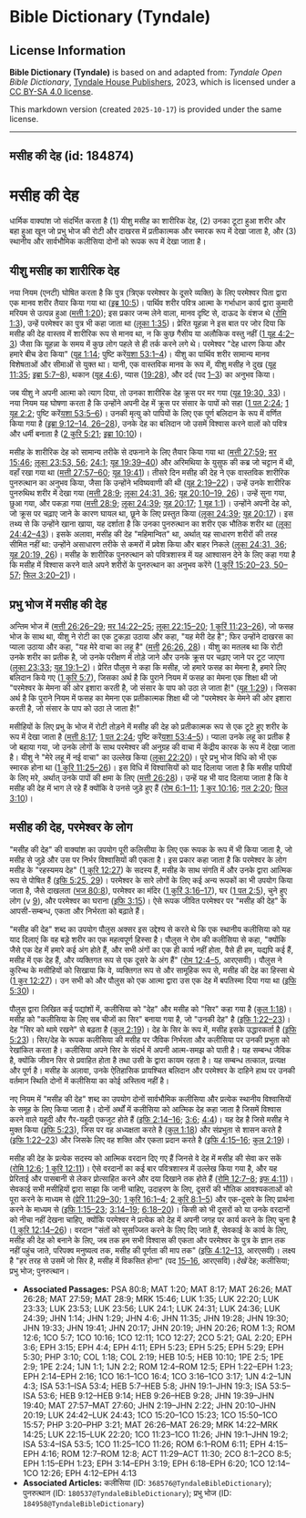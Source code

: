 # Bible Dictionary (Tyndale)

## License Information

**Bible Dictionary (Tyndale)** is based on and adapted from: _Tyndale Open Bible Dictionary_, [Tyndale House Publishers](https://tyndaleopenresources.com/), 2023, which is licensed under a [CC BY-SA 4.0 license](https://creativecommons.org/licenses/by-sa/4.0/legalcode.en).

This markdown version (created `2025-10-17`) is provided under the same license.



--------------------------------

## मसीह की देह (id: 184874)

मसीह की देह
===========

धार्मिक वाक्यांश जो संदर्भित करता है (1\) यीशु मसीह का शारीरिक देह, (2\) उनका टूटा हुआ शरीर और बहा हुआ खून जो प्रभु भोज की रोटी और दाखरस में प्रतीकात्मक और स्मारक रूप में देखा जाता है, और (3\) स्थानीय और सार्वभौमिक कलीसिया दोनों को रूपक रूप में देखा जाता है।

यीशु मसीह का शारीरिक देह
------------------------

नया नियम (एनटी) घोषित करता है कि पुत्र (त्रिएक परमेश्वर के दूसरे व्यक्ति) के लिए परमेश्वर पिता द्वारा एक मानव शरीर तैयार किया गया था ([इब्र 10:5](https://ref.ly/Heb10:5))। पार्थिव शरीर पवित्र आत्मा के गर्भाधान कार्य द्वारा कुमारी मरियम से उत्पन्न हुआ ([मत्ती 1:20](https://ref.ly/Matt1:20)); इस प्रकार जन्म लेने वाला, मानव दृष्टि से, दाऊद के वंशज थे ([रोमि 1:3](https://ref.ly/Rom1:3)), उन्हें परमेश्वर का पुत्र भी कहा जाता था ([लूका 1:35](https://ref.ly/Luke1:35))। प्रेरित यूहन्ना ने इस बात पर जोर दिया कि मसीह की देह वास्तव में शारीरिक रूप से मानव था, न कि कुछ गैसीय या अलौकिक वस्तु नहीं ([1 यूह 4:2–3](https://ref.ly/1John4:2-1John4:3)) जैसा कि यूहन्ना के समय में कुछ लोग पहले से ही तर्क करने लगे थे। परमेश्वर "देह धारण किया और हमारे बीच डेरा किया" ([यूह 1:14](https://ref.ly/John1:14); पुष्टि करें[यशा 53:1–4](https://ref.ly/Isa53:1-Isa53:4))। यीशु का पार्थिव शरीर सामान्य मानव विशेषताओं और सीमाओं से युक्त था। यानी, एक वास्तविक मानव के रूप में, यीशु मसीह ने दुख ([यूह 11:35](https://ref.ly/John11:35); [इब्रा 5:7–8](https://ref.ly/Heb5:7-Heb5:8)), थकान ([यूह 4:6](https://ref.ly/John4:6)), प्यास ([19:28](https://ref.ly/John19:28)), और दर्द (पद [1–3](https://ref.ly/John19:1-John19:3)) का अनुभव किया।

जब यीशु ने अपनी आत्मा को त्याग दिया, तो उनका शारीरिक देह क्रूस पर मर गया ([यूह 19:30, 33](https://ref.ly/John19:30))। नया नियम यह घोषणा करता है कि उन्होंने अपनी देह में क्रूस पर संसार के पापों को सहा ([1 पत 2:24](https://ref.ly/1Pet2:24); [1 यूह 2:2](https://ref.ly/1John2:2); पुष्टि करें[यशा 53:5–6](https://ref.ly/Isa53:5-Isa53:6))। उनकी मृत्यु को पापियों के लिए एक पूर्ण बलिदान के रूप में वर्णित किया गया है ([इब्रा 9:12–14, 26–28](https://ref.ly/Heb9:12-Heb9:14)), उनके देह का बलिदान जो उसमें विश्वास करने वालों को पवित्र और धर्मी बनाता है ([2 कुरि 5:21](https://ref.ly/2Cor5:21); [इब्रा 10:10](https://ref.ly/Heb10:10))।

मसीह के शारीरिक देह को सामान्य तरीके से दफनाने के लिए तैयार किया गया था ([मत्ती 27:59](https://ref.ly/Matt27:59); [मर 15:46](https://ref.ly/Mark15:46); [लूका 23:53, 56](https://ref.ly/Luke23:53); [24:1](https://ref.ly/Luke24:1); [यूह 19:39–40](https://ref.ly/John19:39-John19:40)) और अरिमथिया के युसुफ की कब्र जो चट्टान में थी, वहाँ रखा गया था ([मत्ती 27:57–60](https://ref.ly/Matt27:57-Matt27:60); [यूह 19:41](https://ref.ly/John19:41))। तीसरे दिन मसीह की देह ने एक वास्तविक शारीरिक पुनरुत्थान का अनुभव किया, जैसा कि उन्होंने भविष्यवाणी की थी ([यूह 2:19–22](https://ref.ly/John2:19-John2:22))। उन्हें उनके शारीरिक पुनरुथिथ शरीर में देखा गया ([मत्ती 28:9](https://ref.ly/Matt28:9); [लूका 24:31, 36](https://ref.ly/Luke24:31); [यूह 20:10–19, 26](https://ref.ly/John20:10-John20:19))। उन्हें सुना गया, छुआ गया, और पकड़ा गया ([मत्ती 28:9](https://ref.ly/Matt28:9); [लूका 24:39](https://ref.ly/Luke24:39); [यूह 20:17](https://ref.ly/John20:17); [1 यूह 1:1](https://ref.ly/1John1:1))। उन्होंने अपनी देह को, जो क्रूस पर चढ़ाए जाने के कारण घायल था, छूने के लिए प्रस्तुत किया ([लूका 24:39](https://ref.ly/Luke24:39); [यूह 20:17](https://ref.ly/John20:17))। इस तथ्य से कि उन्होंने खाना खाया, यह दर्शाता है कि उनका पुनरुत्थान का शरीर एक भौतिक शरीर था ([लूका 24:42–43](https://ref.ly/Luke24:42-Luke24:43))। इसके अलावा, मसीह की देह "महिमान्वित" था, अर्थात् यह साधारण शरीरों की तरह सीमित नहीं था: उन्होंने असाधारण तरीके से कमरों में प्रवेश किया और बाहर निकले ([लूका 24:31, 36](https://ref.ly/Luke24:31); [यूह 20:19, 26](https://ref.ly/John20:19))। मसीह के शारीरिक पुनरुत्थान को पवित्रशास्त्र में यह आश्वासन देने के लिए कहा गया है कि मसीह में विश्वास करने वाले अपने शरीरों के पुनरुत्थान का अनुभव करेंगे ([1 कुरिं 15:20–23, 50–57](https://ref.ly/1Cor15:20-1Cor15:23); [फिल 3:20–21](https://ref.ly/Phil3:20-Phil3:21))।

प्रभु भोज में मसीह की देह
-------------------------

अन्तिम भोज में ([मत्ती 26:26–29](https://ref.ly/Matt26:26-Matt26:29); [मर 14:22–25](https://ref.ly/Mark14:22-Mark14:25); [लूका 22:15–20](https://ref.ly/Luke22:15-Luke22:20); [1 कुरिं 11:23–26](https://ref.ly/1Cor11:23-1Cor11:26)), जो फसह भोज के साथ था, यीशु ने रोटी का एक टुकड़ा उठाया और कहा, "यह मेरी देह है"; फिर उन्होंने दाखरस का प्याला उठाया और कहा, "यह मेरे वाचा का लहू है" ([मत्ती](https://ref.ly/Matt26:26) [26:26, 28](https://ref.ly/Matt26:26,Matt26:28))। यीशु का मतलब था कि रोटी उनके शरीर का प्रतीक है, जो उनके परीक्षण में तोड़े जाने और उनके क्रूस पर चढ़ाए जाने पर टूट जाएगा ([लूका 23:33](https://ref.ly/Luke23:33); [यूह 19:1–2](https://ref.ly/John19:1-John19:2))। प्रेरित पौलुस ने कहा कि मसीह, जो हमारे फसह का मेमना है, हमारे लिए बलिदान किये गए ([1 कुरि 5:7](https://ref.ly/1Cor5:7)), जिसका अर्थ है कि पुराने नियम में फसह का मेमना एक शिक्षा थी जो "परमेश्वर के मेमना की ओर इशारा करती है, जो संसार के पाप को उठा ले जाता है!" ([यूह 1:29](https://ref.ly/John1:29))। जिसका अर्थ है कि पुराने नियम में फसह का मेमना एक प्रतीकात्मक शिक्षा थी जो "परमेश्वर के मेमने की ओर इशारा करती है, जो संसार के पाप को उठा ले जाता है!"

मसीहियों के लिए प्रभु के भोज में रोटी तोड़ने में मसीह की देह को प्रतीकात्मक रूप से एक टूटे हुए शरीर के रूप में देखा जाता है ([मत्ती 8:17](https://ref.ly/Matt8:17); [1 पत 2:24](https://ref.ly/1Pet2:24); पुष्टि करें[यशा 53:4–5](https://ref.ly/Isa53:4-Isa53:5))। प्याला उनके लहू का प्रतीक है जो बहाया गया, जो उनके लोगों के साथ परमेश्वर की अनुग्रह की वाचा में केंद्रीय कारक के रूप में देखा जाता है। यीशु ने "मेरे लहू में नई वाचा" का उल्लेख किया ([लूका 22:20](https://ref.ly/Luke22:20))। पूरे प्रभु भोज विधि को भी एक स्मारक होना था ([1 कुरि 11:25–26](https://ref.ly/1Cor11:25-1Cor11:26))। इस विधि में विश्वासियों को याद दिलाया जाता है कि मसीह पापियों के लिए मरे, अर्थात् उनके पापों की क्षमा के लिए ([मत्ती 26:28](https://ref.ly/Matt26:28))। उन्हें यह भी याद दिलाया जाता है कि वे मसीह की देह में भाग ले रहे हैं क्योंकि वे उनसे जुड़े हुए हैं ([रोम 6:1–11](https://ref.ly/Rom6:1-Rom6:11); [1 कुर 10:16](https://ref.ly/1Cor10:16); [गल 2:20](https://ref.ly/Gal2:20); [फिल 3:10](https://ref.ly/Phil3:10))।

मसीह की देह, परमेश्वर के लोग
----------------------------

"मसीह की देह" की वाक्यांश का उपयोग पूरी कलिसीया के लिए एक रूपक के रूप में भी किया जाता है, जो मसीह से जुड़े और उस पर निर्भर विश्वासियों की एकता है। इस प्रकार कहा जाता है कि परमेश्वर के लोग मसीह के "रहस्यमय देह" ([1 कुरि 12:27](https://ref.ly/1Cor12:27)) के सदस्य हैं, मसीह के साथ संगति में और उनके द्वारा आत्मिक रूप से पोषित हैं ([इफि 5:25, 29](https://ref.ly/Eph5:25))। परमेश्वर के सारे लोगों के लिए कई अन्य रूपकों का भी उपयोग किया जाता है, जैसे दाखलता ([भज 80:8](https://ref.ly/Ps80:8)), परमेश्वर का मंदिर ([1 कुरिं 3:16–17](https://ref.ly/1Cor3:16-1Cor3:17)), घर ([1 पत 2:5](https://ref.ly/1Pet2:5)), चुने हुए लोग (v [9](https://ref.ly/1Pet2:9)), और परमेश्वर का घराना ([इफि 3:15](https://ref.ly/Eph3:15))। ऐसे रूपक जीवित परमेश्वर पर "मसीह की देह" के आपसी\-सम्बन्ध, एकता और निर्भरता को बढ़ाते हैं। 

"मसीह की देह" शब्द का उपयोग पौलुस अक्सर इस उद्देश्य से करते थे कि एक स्थानीय कलीसिया को यह याद दिलाएं कि वह बड़े शरीर का एक महत्वपूर्ण हिस्सा है। पौलुस ने रोम की कलीसिया से कहा, "क्योंकि जैसे एक देह में हमारे कई अंग होते हैं, और सभी अंगों का एक ही कार्य नहीं होता, वैसे ही हम, यद्यपि कई हैं, मसीह में एक देह हैं, और व्यक्तिगत रूप से एक दूसरे के अंग हैं" ([रोम 12:4–5](https://ref.ly/Rom12:4-Rom12:5), आरएसवी)। पौलुस ने कुरिन्थ के मसीहियों को सिखाया कि वे, व्यक्तिगत रूप से और सामूहिक रूप से, मसीह की देह का हिस्सा थे ([1 कुर 12:27](https://ref.ly/1Cor12:27))। उन सभी को और पौलुस को एक आत्मा द्वारा उस एक देह में बपतिस्मा दिया गया था ([इफि 5:30](https://ref.ly/Eph5:30))।

पौलुस द्वारा लिखित कई पद्यांशों में, कलीसिया को "देह" और मसीह को "सिर" कहा गया है ([कुल 1:18](https://ref.ly/Col1:18))। मसीह को "कलीसिया के लिए सब चीजों का सिर" बनाया गया है, जो "उनकी देह" है ([इफि 1:22–23](https://ref.ly/Eph1:22-Eph1:23))। देह "सिर को थामे रखने" से बढ़ता है ([कुल 2:19](https://ref.ly/Col2:19))। देह के सिर के रूप में, मसीह इसके उद्धारकर्ता है ([इफि 5:23](https://ref.ly/Eph5:23))। सिर/देह के रूपक कलीसिया की मसीह पर जैविक निर्भरता और कलीसिया पर उनकी प्रभुता को रेखांकित करता है। कलीसिया अपने सिर के संदर्भ में अपनी आत्म\-समझ को पाती है। यह सम्बन्ध जैविक है, क्योंकि जीवन सिर से प्रवाहित होता है तथा उसी के द्वारा कायम रहता है। यह सम्बन्ध तत्काल, प्रत्यक्ष और पूर्ण है। मसीह के अलावा, उनके ऐतिहासिक प्रायश्चित बलिदान और परमेश्वर के दाहिने हाथ पर उनकी वर्तमान स्थिति दोनों में कलीसिया का कोई अस्तित्व नहीं है।

नए नियम में "मसीह की देह" शब्द का उपयोग दोनों सार्वभौमिक कलीसिया और प्रत्येक स्थानीय विश्वासियों के समूह के लिए किया जाता है। दोनों अर्थों में कलीसिया को आत्मिक देह कहा जाता है जिसमें विश्वास करने वाले यहूदी और गैर\-यहूदी एकजुट होते हैं ([इफि 2:14–16](https://ref.ly/Eph2:14-Eph2:16); [3:6](https://ref.ly/Eph3:6); [4:4](https://ref.ly/Eph4:4))। यह देह है जिसे मसीह ने मुक्त किया ([इफि 5:23](https://ref.ly/Eph5:23)), जिस पर वह अध्यक्षता करते है ([कुल 1:18](https://ref.ly/Col1:18)) और संप्रभुता से शासन करते है ([इफि 1:22–23](https://ref.ly/Eph1:22-Eph1:23)) और जिसके लिए वह शक्ति और एकता प्रदान करते है ([इफि 4:15–16](https://ref.ly/Eph4:15-Eph4:16); [कुल 2:19](https://ref.ly/Col2:19))।

मसीह की देह के प्रत्येक सदस्य को आत्मिक वरदान दिए गए हैं जिनसे वे देह में मसीह की सेवा कर सकें ([रोमि 12:6](https://ref.ly/Rom12:6); [1 कुरि 12:11](https://ref.ly/1Cor12:11))। ऐसे वरदानों का कई बार पवित्रशास्त्र में उल्लेख किया गया है, और यह प्रेरिताई और पासबानी से लेकर प्रोत्साहित करने और दया दिखाने तक होते हैं ([रोमि 12:7–8](https://ref.ly/Rom12:7-Rom12:8); [इफ 4:11](https://ref.ly/Eph4:11))। सेवकाई सभी मसीहियों द्वारा साझा कि जानी चाहिए, उदाहरण के लिए, दूसरों की भौतिक आवश्यकताओं को पूरा करने के माध्यम से ([प्रेरि 11:29–30](https://ref.ly/Acts11:29-Acts11:30); [1 कुरि 16:1–4](https://ref.ly/1Cor16:1-1Cor16:4); [2 कुरि 8:1–5](https://ref.ly/2Cor8:1-2Cor8:5)) और एक\-दूसरे के लिए प्रार्थना करने के माध्यम से ([इफि 1:15–23](https://ref.ly/Eph1:15-Eph1:23); [3:14–19](https://ref.ly/Eph3:14-Eph3:19); [6:18–20](https://ref.ly/Eph6:18-Eph6:20))। किसी को भी दूसरों को या उनके वरदानों को नीचा नहीं देखना चाहिए, क्योंकि परमेश्वर ने प्रत्येक को देह में अपनी जगह पर कार्य करने के लिए चुना है ([1 कुरि 12:14–26](https://ref.ly/1Cor12:14-1Cor12:26))। वरदान "संतों को सुसज्जित करने के लिए दिए जाते हैं, सेवकाई के कार्य के लिए, मसीह की देह को बनाने के लिए, जब तक हम सभी विश्वास की एकता और परमेश्वर के पुत्र के ज्ञान तक नहीं पहुंच जाते, परिपक्व मनुष्यत्व तक, मसीह की पूर्णता की माप तक" ([इफि 4:12–13](https://ref.ly/Eph4:12-Eph4:13), आरएसवी)। लक्ष्य है "हर तरह से उसमें जो सिर है, मसीह में विकसित होना" (पद [15–16](https://ref.ly/Eph4:15-Eph4:16), आरएसवि)।*देखें* देह; कलीसिया; प्रभु भोज; पुनरुत्थान।

* **Associated Passages:** PSA 80:8; MAT 1:20; MAT 8:17; MAT 26:26; MAT 26:28; MAT 27:59; MAT 28:9; MRK 15:46; LUK 1:35; LUK 22:20; LUK 23:33; LUK 23:53; LUK 23:56; LUK 24:1; LUK 24:31; LUK 24:36; LUK 24:39; JHN 1:14; JHN 1:29; JHN 4:6; JHN 11:35; JHN 19:28; JHN 19:30; JHN 19:33; JHN 19:41; JHN 20:17; JHN 20:19; JHN 20:26; ROM 1:3; ROM 12:6; 1CO 5:7; 1CO 10:16; 1CO 12:11; 1CO 12:27; 2CO 5:21; GAL 2:20; EPH 3:6; EPH 3:15; EPH 4:4; EPH 4:11; EPH 5:23; EPH 5:25; EPH 5:29; EPH 5:30; PHP 3:10; COL 1:18; COL 2:19; HEB 10:5; HEB 10:10; 1PE 2:5; 1PE 2:9; 1PE 2:24; 1JN 1:1; 1JN 2:2; ROM 12:4–ROM 12:5; EPH 1:22–EPH 1:23; EPH 2:14–EPH 2:16; 1CO 16:1–1CO 16:4; 1CO 3:16–1CO 3:17; 1JN 4:2–1JN 4:3; ISA 53:1–ISA 53:4; HEB 5:7–HEB 5:8; JHN 19:1–JHN 19:3; ISA 53:5–ISA 53:6; HEB 9:12–HEB 9:14; HEB 9:26–HEB 9:28; JHN 19:39–JHN 19:40; MAT 27:57–MAT 27:60; JHN 2:19–JHN 2:22; JHN 20:10–JHN 20:19; LUK 24:42–LUK 24:43; 1CO 15:20–1CO 15:23; 1CO 15:50–1CO 15:57; PHP 3:20–PHP 3:21; MAT 26:26–MAT 26:29; MRK 14:22–MRK 14:25; LUK 22:15–LUK 22:20; 1CO 11:23–1CO 11:26; JHN 19:1–JHN 19:2; ISA 53:4–ISA 53:5; 1CO 11:25–1CO 11:26; ROM 6:1–ROM 6:11; EPH 4:15–EPH 4:16; ROM 12:7–ROM 12:8; ACT 11:29–ACT 11:30; 2CO 8:1–2CO 8:5; EPH 1:15–EPH 1:23; EPH 3:14–EPH 3:19; EPH 6:18–EPH 6:20; 1CO 12:14–1CO 12:26; EPH 4:12–EPH 4:13
* **Associated Articles:** कलीसिया (ID: `368576@TyndaleBibleDictionary`); पुनरुत्थान (ID: `180537@TyndaleBibleDictionary`); प्रभु भोज (ID: `184958@TyndaleBibleDictionary`)

